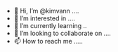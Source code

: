 - 👋 Hi, I’m @kimvann ....
- 👀 I’m interested in ....
- 🌱 I’m currently learning ..
- 💞️ I’m looking to collaborate on ....
- 📫 How to reach me .....

<!---
kimvann/kimvann is a ✨ special ✨ repository because its `README.md` (this file) appears on your GitHub profile.
You can click the Preview link to take a look at your changes.
--->
